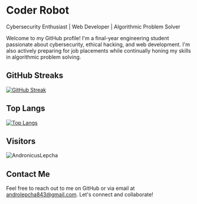 # Coder Robot

Cybersecurity Enthusiast | Web Developer | Algorithmic Problem Solver

Welcome to my GitHub profile! I'm a final-year engineering student passionate about cybersecurity, ethical hacking, and web development. I'm also actively preparing for job placements while continually honing my skills in algorithmic problem solving.


## GitHub Streaks

[![GitHub Streak](http://github-readme-streak-stats.herokuapp.com?user=AndronicusLepcha&theme=merko&background=000000)](https://git.io/streak-stats)

## Top Langs
[![Top Langs](https://github-readme-stats.vercel.app/api/top-langs/?username=AndronicusLepcha&layout=compact&theme=vision-friendly-dark)](https://github.com/anuraghazra/github-readme-stats)

## Visitors

<p align="left"> <img src="https://komarev.com/ghpvc/?username=AndronicusLepcha&label=Profile%20views&color=0e75b6&style=flat" alt="AndronicusLepcha" /> </p>

## Contact Me

Feel free to reach out to me on GitHub or via email at androlepcha843@gmail.com. Let's connect and collaborate!
